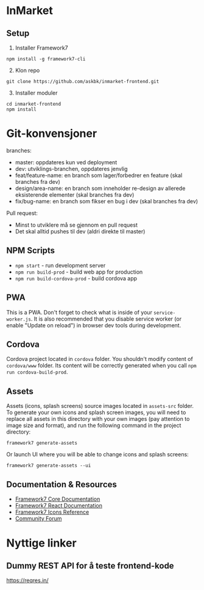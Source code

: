 # InMarket

## Setup

1.  Installer Framework7
```
npm install -g framework7-cli
```
2.  Klon repo
```
git clone https://github.com/askbk/inmarket-frontend.git
```
3.  Installer moduler
```
cd inmarket-frontend
npm install
```

# Git-konvensjoner

branches:
- master: oppdateres kun ved deployment
- dev: utviklings-branchen, oppdateres jenvlig
- feat/feature-name: en branch som lager/forbedrer en feature (skal branches fra dev) 
- design/area-name: en branch som inneholder re-design av allerede eksisterende elementer (skal branches fra dev)
- fix/bug-name: en branch som fikser en bug i dev (skal branches fra dev)

Pull request:
- Minst to utviklere må se gjennom en pull request
- Det skal alltid pushes til dev (aldri direkte til master)

## NPM Scripts

* `npm start` - run development server
* `npm run build-prod` - build web app for production
* `npm run build-cordova-prod` - build cordova app

## PWA

This is a PWA. Don't forget to check what is inside of your `service-worker.js`. It is also recommended that you disable service worker (or enable "Update on reload") in browser dev tools during development.

## Cordova

Cordova project located in `cordova` folder. You shouldn't modify content of `cordova/www` folder. Its content will be correctly generated when you call `npm run cordova-build-prod`.

## Assets

Assets (icons, splash screens) source images located in `assets-src` folder. To generate your own icons and splash screen images, you will need to replace all assets in this directory with your own images (pay attention to image size and format), and run the following command in the project directory:

```
framework7 generate-assets
```

Or launch UI where you will be able to change icons and splash screens:

```
framework7 generate-assets --ui
```

## Documentation & Resources

* [Framework7 Core Documentation](https://framework7.io/docs/)
* [Framework7 React Documentation](https://framework7.io/react/)
* [Framework7 Icons Reference](https://framework7.io/icons/)
* [Community Forum](https://forum.framework7.io)

# Nyttige linker
## Dummy REST API for å teste frontend-kode
https://reqres.in/
